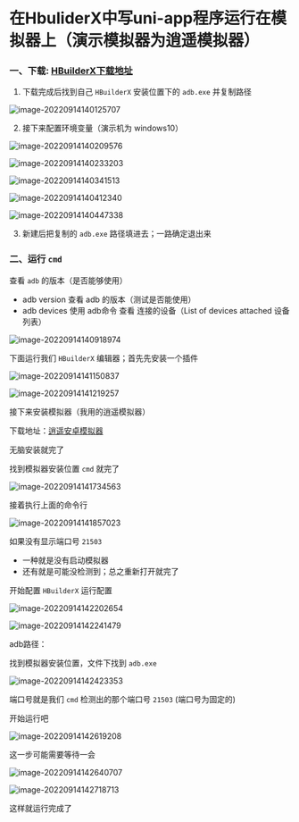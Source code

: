 # 在HbuliderX中写uni-app程序运行在模拟器上（演示模拟器为逍遥模拟器）

### 一、下载: [HBuilderX下载地址](https://www.dcloud.io/hbuilderx.html)

1.  下载完成后找到自己 `HBuilderX` 安装位置下的 `adb.exe` 并复制路径

![image-20220914140125707](https://s2.loli.net/2022/12/09/TRsN6M5wC8zgd7c.png)

2.  接下来配置环境变量（演示机为 windows10）

![image-20220914140209576](https://s2.loli.net/2022/12/09/6dmk2TIaM8WAeqB.png)

![image-20220914140233203](https://s2.loli.net/2022/12/09/2hGzDvwHtXd6sCI.png)

![image-20220914140341513](https://s2.loli.net/2022/12/09/5awboYzevJ9jN87.png)

![image-20220914140412340](https://s2.loli.net/2022/12/09/TpO7nkuQtc6qY5F.png)

![image-20220914140447338](https://s2.loli.net/2022/12/09/49rai8lPByC3zSf.png)

3.  新建后把复制的 `adb.exe` 路径填进去；一路确定退出来

### 二、运行 `cmd`

 查看 `adb` 的版本（是否能够使用）

- adb version 查看 adb 的版本（测试是否能使用）
- adb devices 使用 adb命令 查看 连接的设备（List of devices attached 设备列表）

![image-20220914140918974](https://s2.loli.net/2022/12/09/YB8sjFepyWgZn2c.png)

下面运行我们 `HBuilderX` 编辑器；首先先安装一个插件

![image-20220914141150837](https://s2.loli.net/2022/12/09/G4zepy2OWkZNxDf.png)

![image-20220914141219257](https://s2.loli.net/2022/12/09/Sr8Ad7wZb1uIzyY.png)

接下来安装模拟器（我用的逍遥模拟器）

下载地址：[逍遥安卓模拟器](http://www.xyaz.cn/)

无脑安装就完了

找到模拟器安装位置 `cmd` 就完了

![image-20220914141734563](https://s2.loli.net/2022/12/09/ikMAEtXKZWGHJC3.png)

接着执行上面的命令行

![image-20220914141857023](https://s2.loli.net/2022/12/09/1wSzDuZf5ECJFTi.png)

如果没有显示端口号 `21503` 

- 一种就是没有启动模拟器
- 还有就是可能没检测到；总之重新打开就完了

开始配置 `HBuilderX` 运行配置

![image-20220914142202654](https://s2.loli.net/2022/12/09/tapdobcvEQ3UqgR.png)

![image-20220914142241479](https://s2.loli.net/2022/12/09/tH2517lxoNYrnJp.png)

adb路径：

找到模拟器安装位置，文件下找到 `adb.exe` 

![image-20220914142423353](https://s2.loli.net/2022/12/09/vTKuR8pSfEBxDbH.png)

端口号就是我们 `cmd` 检测出的那个端口号 `21503` (端口号为固定的)

开始运行吧

![image-20220914142619208](https://s2.loli.net/2022/12/09/s83DOHzSrZY5kPN.png)

这一步可能需要等待一会

![image-20220914142640707](https://s2.loli.net/2022/12/09/qABtE8opXr132sm.png)

![image-20220914142718713](https://s2.loli.net/2022/12/09/mdYS4GDzbWICLi1.png)

这样就运行完成了
